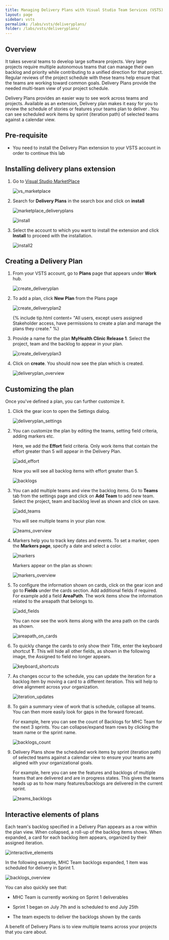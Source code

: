 ```yaml
---
title: Managing Delivery Plans with Visual Studio Team Services (VSTS)
layout: page
sidebar: vsts
permalink: /labs/vsts/deliveryplans/
folder: /labs/vsts/deliveryplans/
---
```


## Overview

It takes several teams to develop large software projects. Very large projects require multiple autonomous teams that can manage their own backlog and priority while contributing to a unified direction for that project. Regular reviews of the project schedule with these teams help ensure that the teams are working toward common goals. Delivery Plans provide the needed multi-team view of your project schedule.

Delivery Plans provides an easier way to see work across teams and projects. Available as an extension, Delivery plan makes it easy for you to review the schedule of stories or features your teams plan to deliver . You can see scheduled work items by sprint (iteration path) of selected teams against a calendar view.

## Pre-requisite

- You need to install the Delivery Plan extension to your VSTS account in order to continue this lab

## Installing delivery plans extension

1. Go to [Visual Studio MarketPlace](https://marketplace.visualstudio.com)

   ![vs_marketplace](images/vs_marketplace.png)

2. Search for **Delivery Plans** in the search box and click on **install**

   ![marketplace_deliveryplans](images/marketplace_deliveryplans.png)

   ![install](images/install.png)

3. Select the account to which you want to install the extension and click **Install** to proceed with the installation.

   ![install2](images/install2.png)

## Creating a Delivery Plan

1. From your VSTS account, go to **Plans** page that appears under **Work** hub.

   ![create_deliveryplan](images/create_deliveryplan.png)

2. To add a plan, click **New Plan** from the Plans page

   ![create_deliveryplan2](images/create_deliveryplan2.png)

   {% include tip.html content= "All users, except users assigned Stakeholder access, have permissions to create a plan and manage the plans they create." %}

3. Provide a name for the plan **MyHealth Clinic Release 1**. Select the project, team and the backlog to appear in your plan.

   ![create_deliveryplan3](images/create_deliveryplan3.png)

4. Click on **create**. You should now see the plan which is created.

   ![deliveryplan_overview](images/deliveryplan_overview.png)

## Customizing the plan

Once you've defined a plan, you can further customize it.

1. Click the  gear icon to open the Settings dialog.

   ![deliveryplan_settings](images/deliveryplan_settings.png)

2. You can customize the plan by editing the teams, setting field criteria, adding markers etc.

   Here, we add the **Effort** field criteria. Only work items that contain the effort greater than 5 will appear in the Delivery Plan.

   ![add_effort](images/add_effort.png)

   Now you will see all backlog items with effort greater than 5.

   ![backlogs](images/backlogs.png)

3. You can add multiple teams and view the backlog items. Go to **Teams** tab from the settings page and click on **Add Team** to add new team. Select the project, team and backlog level as shown and click on save.

   ![add_teams](images/add_teams.png)

   You will see multiple teams in your plan now.

   ![teams_overview](images/teams_overview.png)

4. Markers help you to track key dates and events. To set a marker, open the **Markers page**, specify a date and select a color.

   ![markers](images/markers.png)

   Markers appear on the plan as shown:

   ![markers_overview](images/markers_overview.png)

5. To configure the information shown on cards, click on the gear icon and go to **Fields** under the cards section. Add additional fields if required. For example add a field **AreaPath**. The work items show the information related to the areapath that belongs to.

   ![add_fields](images/add_fields.png)

   You can now see the work items along with the area path on the cards as shown.

   ![areapath_on_cards](images/areapath_on_cards.png)

6. To quickly change the cards to only show their Title, enter the keyboard shortcut **T**. This will hide all other fields, as shown in the following image, the Assigned to field no longer appears.

   ![keyboard_shortcuts](images/keyboard_shortcuts.png)

7. As changes occur to the schedule, you can update the iteration for a backlog item by moving a card to a different iteration. This will help to drive alignment across your organization.

   ![iteration_updates](images/iteration_updates.png)

8. To gain a summary view of work that is schedule, collapse all teams. You can then more easily look for gaps in the forward forecast.

   For example, here you can see the count of Backlogs for MHC Team for the next 3 sprints. You can collapse/expand team rows by clicking the team name or the sprint name.

   ![backlogs_count](images/backlogs_count.png)

9. Delivery Plans show the scheduled work items by sprint (iteration path) of selected teams against a calendar view to ensure your teams are aligned with your organizational goals.

   For example, here you can see the features and backlogs of multiple teams that are delivered and are in progress states. This gives the teams heads up as to how many features/backlogs are delivered in the current sprint.

   ![teams_backlogs](images/teams_backlogs.png)

## Interactive elements of plans

Each team's backlog specified in a Delivery Plan appears as a row within the plan view. When collapsed, a roll-up of the backlog items shows. When expanded, a card for each backlog item appears, organized by their assigned iteration.

![interactive_elements](images/interactive_elements.png)

In the following example, MHC Team backlogs expanded, 1 item was scheduled for delivery in Sprint 1.

![backlogs_overview](images/backlogs_overview.png)

You can also quickly see that:

- MHC Team is currently working on Sprint 1 deliverables

- Sprint 1 began on July 7th and is scheduled to end July 25th

- The team expects to deliver the backlogs shown by the cards

A benefit of Delivery Plans is to view multiple teams across your projects that you care about.